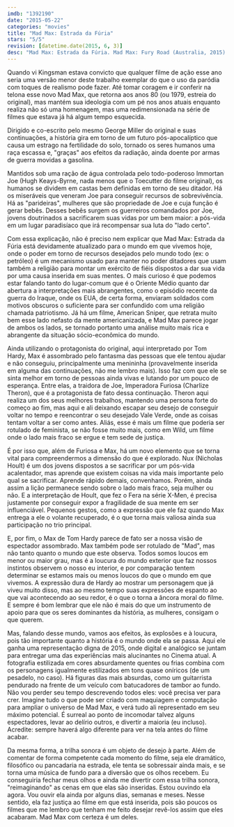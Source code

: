```yaml
---
imdb: "1392190"
date: "2015-05-22"
categories: "movies"
title: "Mad Max: Estrada da Fúria"
stars: "5/5"
revision: [datetime.date(2015, 6, 3)]
desc: "Mad Max: Estrada da Fúria. Mad Max: Fury Road (Australia, 2015). Dirigido por George Miller. Escrito por George Miller, Brendan McCarthy, Nick Lathouris. Com Tom Hardy, Charlize Theron, Nicholas Hoult, Hugh Keays-Byrne, Josh Helman, Nathan Jones, Zoë Kravitz, Rosie Huntington-Whiteley, Riley Keough."
---
```

Quando vi Kingsman estava convicto que qualquer filme de ação esse ano seria uma versão menor deste trabalho exemplar do que o uso da paródia com toques de realismo pode fazer. Até tomar coragem e ir conferir na telona esse novo Mad Max, que retorna aos anos 80 (ou 1979, estreia do original), mas mantém sua ideologia com um pé nos anos atuais enquanto realiza não só uma homenagem, mas uma redimensionada na série de filmes que estava já há algum tempo esquecida.

Dirigido e co-escrito pelo mesmo George Miller do original e suas continuações, a história gira em torno de um futuro pós-apocalíptico que causa um estrago na fertilidade do solo, tornado os seres humanos uma raça escassa e, "graças" aos efeitos da radiação, ainda doente por armas de guerra movidas a gasolina.

Mantidos sob uma ração de água controlada pelo todo-poderoso Immortan Joe (Hugh Keays-Byrne, nada menos que o Toecutter do filme original), os humanos se dividem em castas bem definidas em torno de seu ditador. Há os miseráveis que veneram Joe para conseguir recursos de sobrevivência. Há as "parideiras", mulheres que são propriedade de Joe e cuja função é gerar bebês. Desses bebês surgem os guerreiros comandados por Joe, jovens doutrinados a sacrificarem suas vidas por um bem maior: a pós-vida em um lugar paradisíaco que irá recompensar sua luta do "lado certo".

Com essa explicação, não é preciso nem explicar que Mad Max: Estrada da Fúria está devidamente atualizado para o mundo em que vivemos hoje, onde o poder em torno de recursos desejados pelo mundo todo (ex: o petróleo) é um mecanismo usado para manter no poder ditadores que usam também a religião para montar um exército de fiéis dispostos a dar sua vida por uma causa inserida em suas mentes. O mais curioso é que podemos estar falando tanto do lugar-comum que é o Oriente Médio quanto dar abertura a interpretações mais abrangentes, como o episódio recente da guerra do Iraque, onde os EUA, de certa forma, enviaram soldados com motivos obscuros o suficiente para ser confundido com uma religião chamada patriotismo. Já há um filme, American Sniper, que retrata muito bem esse lado nefasto da mente americanizada, e Mad Max parece jogar de ambos os lados, se tornado portanto uma análise muito mais rica e abrangente da situação sócio-econômica do mundo.

Ainda utilizando o protagonista do original, aqui interpretado por Tom Hardy, Max é assombrado pelo fantasma das pessoas que ele tentou ajudar e não conseguiu, principalmente uma menininha (provavelmente inserida em alguma das continuações, não me lembro mais). Isso faz com que ele se sinta melhor em torno de pessoas ainda vivas e lutando por um pouco de esperança. Entre elas, a traidora de Joe, Imperadora Furiosa (Charlize Theron), que é a protagonista de fato dessa continuação. Theron aqui realiza um dos seus melhores trabalhos, mantendo uma persona forte do começo ao fim, mas aqui e ali deixando escapar seu desejo de conseguir voltar no tempo e reencontrar o seu desejado Vale Verde, onde as coisas tentam voltar a ser como antes. Aliás, esse é mais um filme que poderia ser rotulado de feminista, se não fosse muito mais, como em Wild, um filme onde o lado mais fraco se ergue e tem sede de justiça.

É por isso que, além de Furiosa e Max, há um novo elemento que se torna vital para compreendermos a dimensão do que é explorado. Nux (Nicholas Hoult) é um dos jovens dispostos a se sacrificar por um pós-vida acalentador, mas aprende que existem coisas na vida mais importante pelo qual se sacrificar. Aprende rápido demais, convenhamos. Porém, ainda assim a lição permanece sendo sobre o lado mais fraco, seja mulher ou não. E a interpretação de Hoult, que fez o Fera na série X-Men, é precisa justamente por conseguir expor a fragilidade de sua mente em ser influenciável. Pequenos gestos, como a expressão que ele faz quando Max entrega a ele o volante recuperado, é o que torna mais valiosa ainda sua participação no trio principal.

E, por fim, o Max de Tom Hardy parece de fato ser a nossa visão de espectador assombrado. Max também pode ser rotulado de "Mad", mas não tanto quanto o mundo que este observa. Todos somos loucos em menor ou maior grau, mas é a loucura do mundo exterior que faz nossos instintos observem o nosso eu interior, e por comparação tentem determinar se estamos mais ou menos loucos do que o mundo em que vivemos. A expressão dura de Hardy ao mostrar um personagem que já viveu muito disso, mas ao mesmo tempo suas expressões de espanto ao que vai acontecendo ao seu redor, é o que o torna a âncora moral do filme. E sempre é bom lembrar que ele não é mais do que um instrumento de apoio para que os seres dominantes da história, as mulheres, consigam o que querem.

Mas, falando desse mundo, vamos aos efeitos, às explosões e à loucura, pois tão importante quanto a história é o mundo onde ela se passa. Aqui ele ganha uma representação digna de 2015, onde digital e analógico se juntam para entregar uma das experiências mais alucinantes no Cinema atual. A fotografia estilizada em cores absurdamente quentes ou frias combina com os personagens igualmente estilizados em tons quase oníricos (de um pesadelo, no caso). Há figuras das mais absurdas, como um guitarrista pendurado na frente de um veículo com batucadores de tambor ao fundo. Não vou perder seu tempo descrevendo todos eles: você precisa ver para crer. Imagine tudo o que pode ser criado com maquiagem e computação para ampliar o universo de Mad Max, e verá tudo ali representado em seu máximo potencial. É surreal ao ponto de incomodar talvez alguns espectadores, levar ao delírio outros, e divertir a maioria (eu incluso). Acredite: sempre haverá algo diferente para ver na tela antes do filme acabar.

Da mesma forma, a trilha sonora é um objeto de desejo à parte. Além de comentar de forma competente cada momento do filme, seja ele dramático, filosófico ou pancadaria na estrada, ele tenta se sobressair ainda mais, e se torna uma música de fundo para a diversão que os olhos recebem. Eu conseguiria fechar meus olhos e ainda me divertir com essa trilha sonora, "reimaginando" as cenas em que elas são inseridas. Estou ouvindo ela agora. Vou ouvir ela ainda por alguns dias, semanas e meses. Nesse sentido, ela faz justiça ao filme em que está inserida, pois são poucos os filmes que me lembro que tenham me feito desejar revê-los assim que eles acabaram. Mad Max com certeza é um deles.
